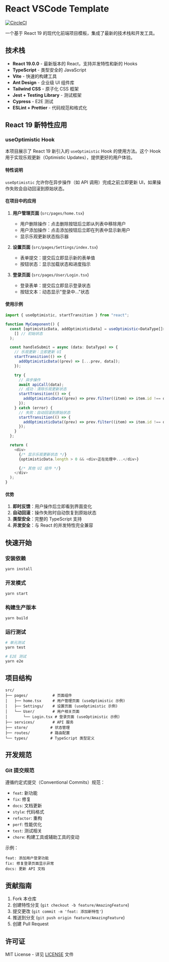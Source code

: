 # React VSCode Template

[![CircleCI](https://dl.circleci.com/status-badge/img/gh/fengerzh/react-vscode-template/tree/master.svg?style=svg)](https://dl.circleci.com/status-badge/redirect/gh/fengerzh/react-vscode-template/tree/master)

一个基于 React 19 的现代化前端项目模板，集成了最新的技术栈和开发工具。

## 技术栈

- **React 19.0.0** - 最新版本的 React，支持并发特性和新的 Hooks
- **TypeScript** - 类型安全的 JavaScript
- **Vite** - 快速的构建工具
- **Ant Design** - 企业级 UI 组件库
- **Tailwind CSS** - 原子化 CSS 框架
- **Jest + Testing Library** - 测试框架
- **Cypress** - E2E 测试
- **ESLint + Prettier** - 代码规范和格式化

## React 19 新特性应用

### useOptimistic Hook

本项目展示了 React 19 新引入的 `useOptimistic` Hook 的使用方法。这个 Hook 用于实现乐观更新（Optimistic Updates），提供更好的用户体验。

#### 特性说明

`useOptimistic` 允许你在异步操作（如 API 调用）完成之前立即更新 UI，如果操作失败会自动回滚到原始状态。

#### 在项目中的应用

1. **用户管理页面** (`src/pages/home.tsx`)

   - 用户删除操作：点击删除按钮后立即从列表中移除用户
   - 用户添加操作：点击添加按钮后立即在列表中显示新用户
   - 显示乐观更新状态指示器

2. **设置页面** (`src/pages/Settings/index.tsx`)

   - 表单提交：提交后立即显示新的表单值
   - 按钮状态：显示加载状态和进度指示

3. **登录页面** (`src/pages/User/Login.tsx`)
   - 登录表单：提交后立即显示登录状态
   - 按钮文本：动态显示"登录中..."状态

#### 使用示例

```typescript
import { useOptimistic, startTransition } from "react";

function MyComponent() {
  const [optimisticData, addOptimisticData] = useOptimistic<DataType[]>(
    [] // 初始状态
  );

  const handleSubmit = async (data: DataType) => {
    // 乐观更新：立即更新 UI
    startTransition(() => {
      addOptimisticData((prev) => [...prev, data]);
    });

    try {
      // 异步操作
      await apiCall(data);
      // 成功：清除乐观更新状态
      startTransition(() => {
        addOptimisticData((prev) => prev.filter((item) => item.id !== data.id));
      });
    } catch (error) {
      // 失败：自动回滚到原始状态
      startTransition(() => {
        addOptimisticData((prev) => prev.filter((item) => item.id !== data.id));
      });
    }
  };

  return (
    <div>
      {/* 显示乐观更新状态 */}
      {optimisticData.length > 0 && <div>正在处理中...</div>}

      {/* 其他 UI 组件 */}
    </div>
  );
}
```

#### 优势

1. **即时反馈**：用户操作后立即看到界面变化
2. **自动回滚**：操作失败时自动恢复到原始状态
3. **类型安全**：完整的 TypeScript 支持
4. **并发安全**：与 React 的并发特性完全兼容

## 快速开始

### 安装依赖

```bash
yarn install
```

### 开发模式

```bash
yarn start
```

### 构建生产版本

```bash
yarn build
```

### 运行测试

```bash
# 单元测试
yarn test

# E2E 测试
yarn e2e
```

## 项目结构

```
src/
├── pages/           # 页面组件
│   ├── home.tsx     # 用户管理页面 (useOptimistic 示例)
│   ├── Settings/    # 设置页面 (useOptimistic 示例)
│   └── User/        # 用户相关页面
│       └── Login.tsx # 登录页面 (useOptimistic 示例)
├── services/        # API 服务
├── store/          # 状态管理
├── routes/         # 路由配置
└── types/          # TypeScript 类型定义
```

## 开发规范

### Git 提交规范

遵循约定式提交（Conventional Commits）规范：

- `feat`: 新功能
- `fix`: 修复
- `docs`: 文档更新
- `style`: 代码格式
- `refactor`: 重构
- `perf`: 性能优化
- `test`: 测试相关
- `chore`: 构建工具或辅助工具的变动

示例：

```
feat: 添加用户登录功能
fix: 修复登录页面显示异常
docs: 更新 API 文档
```

## 贡献指南

1. Fork 本仓库
2. 创建特性分支 (`git checkout -b feature/AmazingFeature`)
3. 提交更改 (`git commit -m 'feat: 添加新特性'`)
4. 推送到分支 (`git push origin feature/AmazingFeature`)
5. 创建 Pull Request

## 许可证

MIT License - 详见 [LICENSE](LICENSE) 文件
